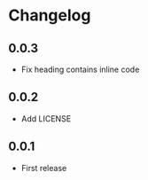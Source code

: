 # Changelog

## 0.0.3

- Fix heading contains inline code

## 0.0.2

- Add LICENSE

## 0.0.1

- First release
